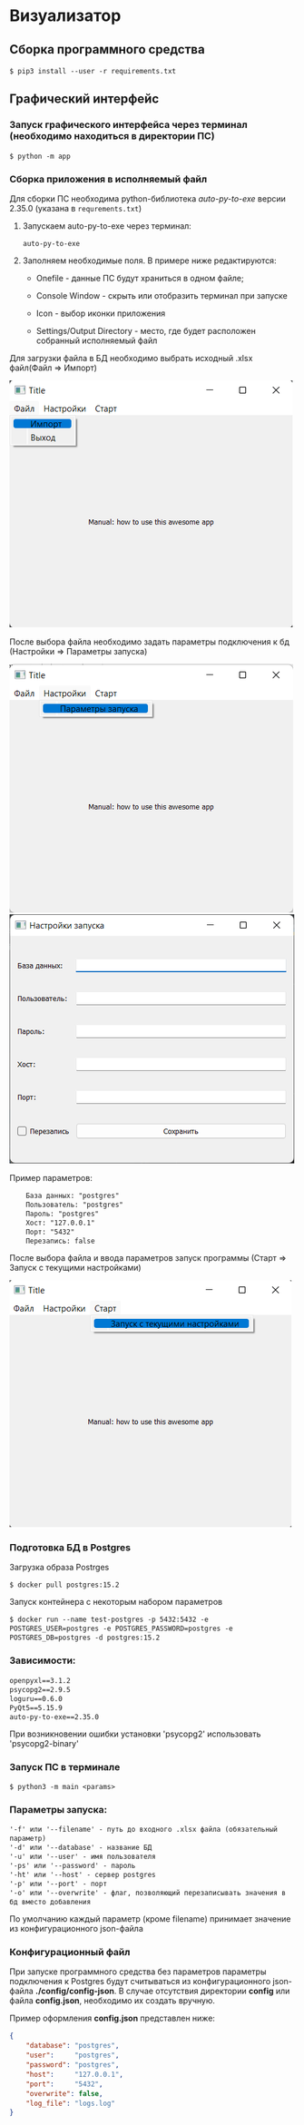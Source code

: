 # Визуализатор

## Сборка программного средства

```console
$ pip3 install --user -r requirements.txt
```


## Графический интерфейс

### Запуск графического интерфейса через терминал (необходимо находиться в директории ПС)
```console
$ python -m app
```

### Сборка приложения в исполняемый файл

Для сборки ПС необходима python-библиотека _auto-py-to-exe_ версии 2.35.0 (указана в `requrements.txt`)

1. Запускаем auto-py-to-exe через терминал:
    ```console
    auto-py-to-exe
    ```

1. Заполняем необходимые поля. В примере ниже редактируются:
    
    * Onefile - данные ПС будут храниться в одном файле;

    * Console Window - скрыть или отобразить терминал при запуске

    * Icon - выбор иконки приложения

    * Settings/Output Directory - место, где будет расположен собранный исполняемый файл

    




Для загрузки файла в БД необходимо выбрать исходный .xlsx файл(Файл => Импорт)

![Import file](./img-examples/import.png)

После выбора файла необходимо задать параметры подключения к бд (Настройки => Параметры запуска)

![Settings](./img-examples/settings1.png)
![Settings](./img-examples/settings2.png)

Пример параметров:
```
    База данных: "postgres"
    Пользователь: "postgres"
    Пароль: "postgres"
    Хост: "127.0.0.1"
    Порт: "5432"
    Перезапись: false
```
После выбора файла и ввода параметров запуск программы (Старт => Запуск с текущими настройками)

![Run](./img-examples/run.png)

### Подготовка БД в Postgres
Загрузка образа Postrges
```console
$ docker pull postgres:15.2
```


Запуск контейнера с некоторым набором параметров

```console
$ docker run --name test-postgres -p 5432:5432 -e POSTGRES_USER=postgres -e POSTGRES_PASSWORD=postgres -e POSTGRES_DB=postgres -d postgres:15.2
```

### Зависимости:
```
openpyxl==3.1.2
psycopg2==2.9.5
loguru==0.6.0
PyQt5==5.15.9
auto-py-to-exe==2.35.0
```
При возникновении ошибки установки 'psycopg2' использовать 'psycopg2-binary'

### Запуск ПС в терминале
```console
$ python3 -m main <params> 
```

### Параметры запуска:
    '-f' или '--filename' - путь до входного .xlsx файла (обязательный параметр)
    '-d' или '--database' - название БД
    '-u' или '--user' - имя пользователя
    '-ps' или '--password' - пароль
    '-ht' или '--host' - сервер postgres
    '-p' или '--port' - порт
    '-o' или '--overwrite' - флаг, позволяющий перезаписывать значения в бд вместо добавления
По умолчанию каждый параметр (кроме filename) принимает значение из конфигурационного json-файла

### Конфигурационный файл

При запуске программного средства без параметров параметры подключения к Postgres будут считываться из конфигурационного json-файла **./config/config-json**. В случае отсутствия директории **config** или файла **config.json**, необходимо их создать вручную.

Пример оформления **config.json** представлен ниже:
```json
{
    "database": "postgres",
    "user":     "postgres",
    "password": "postgres",
    "host":     "127.0.0.1",
    "port":     "5432",
    "overwrite": false,
    "log_file": "logs.log"
}
```
